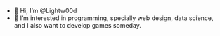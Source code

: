 - 👋 Hi, I’m @Lightw00d
- 👀 I’m interested in programming, specially web design, data science, and I also want to develop games someday.

<!---
Lightw00d/Lightw00d is a ✨ special ✨ repository because its `README.md` (this file) appears on your GitHub profile.
You can click the Preview link to take a look at your changes.
--->
